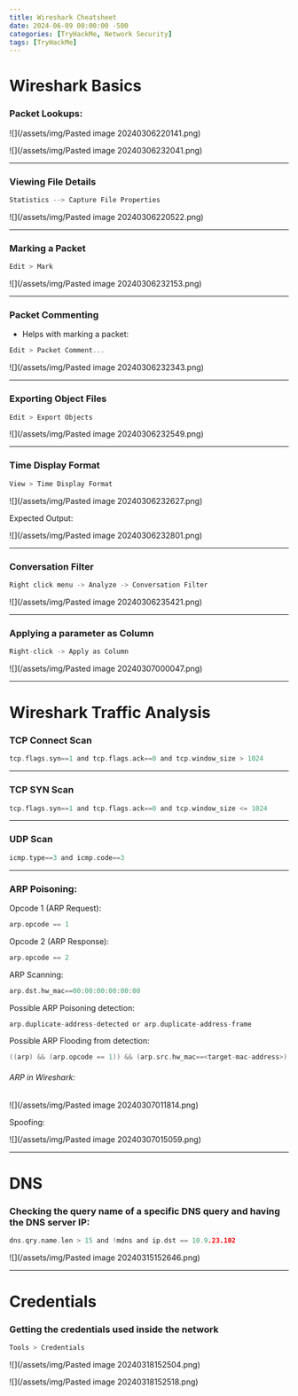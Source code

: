 ```yaml
---
title: Wireshark Cheatsheet
date: 2024-06-09 00:00:00 -500
categories: [TryHackMe, Network Security]
tags: [TryHackMe]
---
```




# Wireshark Basics

### Packet Lookups:

![](/assets/img/Pasted image 20240306220141.png)

![](/assets/img/Pasted image 20240306232041.png)


-----

### Viewing File Details

```c
Statistics --> Capture File Properties
```

![](/assets/img/Pasted image 20240306220522.png)

-----

### Marking a Packet

```c
Edit > Mark
```

![](/assets/img/Pasted image 20240306232153.png)


-----

### Packet Commenting

- Helps with marking a packet:
```c
Edit > Packet Comment...
```

![](/assets/img/Pasted image 20240306232343.png)

-----

### Exporting Object Files

```c
Edit > Export Objects
```

![](/assets/img/Pasted image 20240306232549.png)

-----

### Time Display Format

```c
View > Time Display Format
```

![](/assets/img/Pasted image 20240306232627.png)


Expected Output:

![](/assets/img/Pasted image 20240306232801.png)

-----

### Conversation Filter

```c
Right click menu -> Analyze -> Conversation Filter
```

![](/assets/img/Pasted image 20240306235421.png)


-----

### Applying a parameter as Column

```c
Right-click -> Apply as Column
```

![](/assets/img/Pasted image 20240307000047.png)


----
# Wireshark Traffic Analysis

### TCP Connect Scan

```c
tcp.flags.syn==1 and tcp.flags.ack==0 and tcp.window_size > 1024
```

-----

### TCP SYN Scan

```c
tcp.flags.syn==1 and tcp.flags.ack==0 and tcp.window_size <= 1024
```

-----

### UDP Scan

```c
icmp.type==3 and icmp.code==3
```

-----

### ARP Poisoning:

Opcode 1 (ARP Request): 
```c
arp.opcode == 1
```

Opcode 2 (ARP Response): 
```c
arp.opcode == 2
```

ARP Scanning:
```c
arp.dst.hw_mac==00:00:00:00:00:00
```

Possible ARP Poisoning detection: 

```c
arp.duplicate-address-detected or arp.duplicate-address-frame
```

Possible ARP Flooding from detection:

```c
((arp) && (arp.opcode == 1)) && (arp.src.hw_mac==<target-mac-address>)
```

###### ARP in Wireshark:

![](/assets/img/Pasted image 20240307011814.png)


Spoofing:

![](/assets/img/Pasted image 20240307015059.png)


-----
# DNS


### Checking the query name of a specific DNS query and having the DNS server IP:

```c
dns.qry.name.len > 15 and !mdns and ip.dst == 10.9.23.102
```

![](/assets/img/Pasted image 20240315152646.png)


---
# Credentials


### Getting the credentials used inside the network

```c
Tools > Credentials
```

![](/assets/img/Pasted image 20240318152504.png)

![](/assets/img/Pasted image 20240318152518.png)








